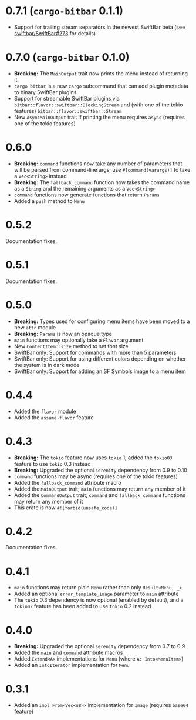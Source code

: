 # 0.7.1 (`cargo-bitbar` 0.1.1)

* Support for trailing stream separators in the newest SwiftBar beta (see [swiftbar/SwiftBar#273](https://github.com/swiftbar/SwiftBar/issues/273) for details)

# 0.7.0 (`cargo-bitbar` 0.1.0)

* **Breaking:** The `MainOutput` trait now prints the menu instead of returning it
* `cargo bitbar` is a new `cargo` subcommand that can add plugin metadata to binary SwiftBar plugins
* Support for streamable SwiftBar plugins via `bitbar::flavor::swiftbar::BlockingStream` and (with one of the tokio features) `bitbar::flavor::swiftbar::Stream`
* New `AsyncMainOutput` trait if printing the menu requires `async` (requires one of the tokio features)

# 0.6.0

* **Breaking:** `command` functions now take any number of parameters that will be parsed from command-line args; use `#[command(varargs)]` to take a `Vec<String>` instead
* **Breaking:** The `fallback_command` function now takes the command name as a `String` and the remaining arguments as a `Vec<String>`
* `command` functions now generate functions that return `Params`
* Added a `push` method to `Menu`

# 0.5.2

Documentation fixes.

# 0.5.1

Documentation fixes.

# 0.5.0

* **Breaking:** Types used for configuring menu items have been moved to a new `attr` module
* **Breaking:** `Params` is now an opaque type
* `main` functions may optionally take a `Flavor` argument
* New `ContentItem::size` method to set font size
* SwiftBar only: Support for commands with more than 5 parameters
* SwiftBar only: Support for using different colors depending on whether the system is in dark mode
* SwiftBar only: Support for adding an SF Symbols image to a menu item

# 0.4.4

* Added the `flavor` module
* Added the `assume-flavor` feature

# 0.4.3

* **Breaking:** The `tokio` feature now uses `tokio` 1; added the `tokio03` feature to use `tokio` 0.3 instead
* **Breaking:** Upgraded the optional `serenity` dependency from 0.9 to 0.10
* `command` functions may be async (requires one of the tokio features)
* Added the `fallback_command` attribute macro
* Added the `MainOutput` trait; `main` functions may return any member of it
* Added the `CommandOutput` trait; `command` and `fallback_command` functions may return any member of it
* This crate is now `#![forbid(unsafe_code)]`

# 0.4.2

Documentation fixes.

# 0.4.1

* `main` functions may return plain `Menu` rather than only `Result<Menu, _>`
* Added an optional `error_template_image` parameter to `main` attribute
* The `tokio` 0.3 dependency is now optional (enabled by default), and a `tokio02` feature has been added to use `tokio` 0.2 instead

# 0.4.0

* **Breaking:** Upgraded the optional `serenity` dependency from 0.7 to 0.9
* Added the `main` and `command` attribute macros
* Added `Extend<A>` implementations for `Menu` (where `A: Into<MenuItem>`)
* Added an `IntoIterator` implementation for `Menu`

# 0.3.1

* Added an `impl From<Vec<u8>>` implementation for `Image` (requires `base64` feature)
